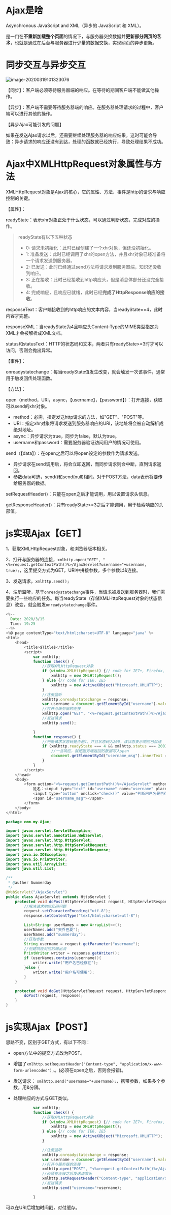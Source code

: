 # Ajax是啥

Asynchronous JavaScript and XML（异步的 JavaScript 和 XML）。

是一门在**不重新加载整个页面**的情况下，与服务器交换数据并**更新部分网页的艺术**，也就是通过在后台与服务器进行少量的数据交换，实现网页的异步更新。

# 同步交互与异步交互

![image-20200319101323076](C:\Users\13327\AppData\Roaming\Typora\typora-user-images\image-20200319101323076.png)

【同步】：客户端必须等待服务器端的响应。在等待的期间客户端不能做其他操作。

【异步】：客户端不需要等待服务器端的响应。在服务器处理请求的过程中，客户端可以进行其他的操作。

【异步Ajax可能引发的问题】

如果在发送Ajax请求以后，还需要继续处理服务器的响应结果，这时可能会导致：异步请求的响应还没有到达，处理的函数就已经执行，导致处理结果不成功。

# Ajax中XMLHttpRequest对象属性与方法

XMLHttpRequest对象是Ajax的核心，它的属性、方法、事件是http的请求与响应控制的关键。

【属性】：

readyState：表示xhr对象正处于什么状态，可以通过判断状态，完成对应的操作。

> readyState有以下五种状态
>
> - 0: 请求未初始化：此时已经创建了一个xhr对象，但还没初始化。
> - 1: 准备发送：此时已经调用了xhr的open方法，并且xhr对象已经准备将一个请求发送到服务器。
> - 2: 已发送：此时已经通过send方法将请求发到服务器端，知识还没收到响应。
> - 3: 正在接收：此时已经接收到http响应头，但是消息体部分还没完全接收。
> - 4: 完成响应，且响应已就绪，此时已经**完成了HttpResponse响应的接收**。

responseText：客户端接收到的http响应的文本内容，当readyState==4，此时内容才完整。

responseXML：当readyState为4且响应头Content-Type的MIME类型指定为XML才会被解析成XML文档。

status和statusText：HTTP的状态码和文本，两者只有readyState>=3时才可以访问，否则会抛出异常。

【事件】：

onreadystatechange：每当readyState值发生改变，就会触发一次该事件，通常用于触发回传处理函数。

【方法】：

open（method，URI，async，【username】，【password】）：打开连接，获取可以send的xhr对象。

- method：必需，指定发送http请求的方法，如"GET"、"POST"等。
- URI：指定xhr对象将请求发送到服务器响应的URI，该地址将会被自动解析成绝对地址。
- async：异步请求为true，同步为false，默认为true。
- username和password：需要服务器验证访问用户的情况可使用。

send（【data】）：在open之后可以将open设定的参数作为请求发送。

- 异步请求在send调用后，将会立即返回，而同步请求则会中断，直到请求返回。
- 参数data可选，send()和send(null)相同。对于POST方法，data表示将要传给服务器的数据。

setRequestHeader()：只能在open之后才能调用，用以设置请求头信息。

getResponseHeader()：只有readyState>=3之后才能调用，用于检索响应的头部值。

# js实现Ajax【GET】

1、获取XMLHttpRequest对象，和浏览器版本相关。

2、打开与服务器的连接，`xmlhttp.open("GET", "<%=request.getContextPath()%>/AjaxServlet?username="+username, true);`，这里提交方式为GET，URI中拼接参数，多个参数以&连接。

3、发送请求，`xmlhttp.send();`

4、注册监听，基于`onreadystatechange`事件，当请求被发送到服务器时，我们需要执行一些响应的任务。每当readyState（存储XMLHttpRequest对象的状态信息）改变，就会触发`onreadystatechange`事件。



```js
<%--
  Date: 2020/3/15
  Time: 19:25
--%>
<%@ page contentType="text/html;charset=UTF-8" language="java" %>
<html>
    <head>
        <title>$Title$</title>
        <script>
            var xmlhttp;
            function check() {
                //获取XMLHttpRequest对象
                if (window.XMLHttpRequest) {// code for IE7+, Firefox, Chrome, Opera, Safari
                    xmlhttp = new XMLHttpRequest();
                } else {// code for IE6, IE5
                    xmlhttp = new ActiveXObject("Microsoft.XMLHTTP");
                }
                //注册监听
                xmlhttp.onreadystatechange = response;
                var username = document.getElementById("username").value;
                //打开与服务器的连接
                xmlhttp.open("GET", "<%=request.getContextPath()%>/AjaxServlet?username="+username, true);
                //发送请求
                xmlhttp.send();

            }
            function response() {
                //判断请求状态码是否是4，并且状态码为200，该状态表示响应已就绪
                if (xmlhttp.readyState === 4 && xmlhttp.status === 200) {
                    //一旦响应，就把服务端返回的数据写入span
                    document.getElementById("username_msg").innerText = xmlhttp.responseText;
                }
            }
        </script>
    </head>
    <body>
        <form action="<%=request.getContextPath()%>/AjaxServlet" method="get">
            姓名：<input type="text" id="username" name="username" placeholder="请输入姓名">
            <input type="button" onclick="check()" value="判断用户名是否存在">
            <span id="username_msg"></span>
        </form>
    </body>
</html>

```

```java
package com.my.Ajax;

import javax.servlet.ServletException;
import javax.servlet.annotation.WebServlet;
import javax.servlet.http.HttpServlet;
import javax.servlet.http.HttpServletRequest;
import javax.servlet.http.HttpServletResponse;
import java.io.IOException;
import java.io.PrintWriter;
import java.util.ArrayList;
import java.util.List;

/**
 * @auther Summerday
 */
@WebServlet("/AjaxServlet")
public class AjaxServlet extends HttpServlet {
    protected void doPost(HttpServletRequest request, HttpServletResponse response) throws ServletException, IOException {
        //解决请求响应乱码问题
        request.setCharacterEncoding("utf-8");
        response.setContentType("text/html;charset=utf-8");

        List<String> userNames = new ArrayList<>();
        userNames.add("天乔巴夏");
        userNames.add("summerday");
		//获取参数
        String username = request.getParameter("username");
        //创建响应对应的输出流
        PrintWriter writer = response.getWriter();
        if (userNames.contains(username)){
            writer.write("用户名已经存在");
        }else {
            writer.write("用户名可使用");
        }
    }

    protected void doGet(HttpServletRequest request, HttpServletResponse response) throws ServletException, IOException {
        doPost(request, response);
    }
}
```



# js实现Ajax【POST】

思路不变，区别于GET方式，有以下不同：

- open方法中的提交方式改为POST。

- 增加了`xmlhttp.setRequestHeader("Content-type", "application/x-www-form-urlencoded");`。(必须在open之后，否则会报错)。
- 发送请求： `xmlhttp.send("username="+username);`，携带参数，如果多个参数，用&分隔。

- 处理响应的方式与GET类似。

```js
            var xmlhttp;
            function check() {
                //获取XMLHttpRequest对象
                if (window.XMLHttpRequest) {// code for IE7+, Firefox, Chrome, Opera, Safari
                    xmlhttp = new XMLHttpRequest();
                } else {// code for IE6, IE5
                    xmlhttp = new ActiveXObject("Microsoft.XMLHTTP");
                }

                //注册监听
                xmlhttp.onreadystatechange = response;
                var username = document.getElementById("username").value;
                //打开与服务器的连接
                xmlhttp.open("POST", "<%=request.getContextPath()%>/AjaxServlet?t="+new Date().getTime(), true);
                //必须在连接之后发送请求头
                xmlhttp.setRequestHeader("Content-type", "application/x-www-form-urlencoded");
                //发送请求
                xmlhttp.send("username="+username);

            }
```

可以在URI后增加时间戳，对付缓存。

